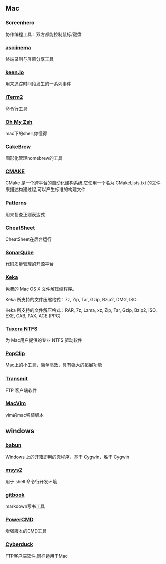 
## Mac

### Screenhero
协作编程工具：双方都能控制鼠标/键盘

### [asciinema](https://asciinema.org)
终端录制与屏幕分享工具

### [keen.io](https://keen.io)
用来追踪时间段发生的一系列事件

### [iTerm2](http://www.iterm2.com/)
命令行工具 

### [Oh My Zsh](http://ohmyz.sh/)
mac下的shell,你懂得

### CakeBrew
图形化管理homebrew的工具

### [CMAKE](https://cmake.org/)
CMake 是一个跨平台的自动化建构系统,它使用一个名为 CMakeLists.txt 的文件来描述构建过程,可以产生标准的构建文件

### Patterns
用来复查正则表达式

### CheatSheet
CheatSheet在后台运行

### [SonarQube](http://www.sonarqube.org/)
代码质量管理的开源平台

### [Keka](http://www.kekaosx.com/zh-cn/)
免费的 Mac OS X 文件解压缩程序。

Keka 所支持的文件压缩格式：7z, Zip, Tar, Gzip, Bzip2, DMG, ISO

Keka 所支持的文件解压格式：RAR, 7z, Lzma, xz, Zip, Tar, Gzip, Bzip2, ISO, EXE, CAB, PAX, ACE (PPC)

### [Tuxera NTFS](http://www.tuxera.com/products/tuxera-ntfs-for-mac/)
为 Mac用户提供的专业 NTFS 驱动软件

### [PopClip](http://sspai.com/25483)
Mac上的小工具，简单高效，具有强大的拓展功能

### [Transmit]()
FTP 客户端软件

### [MacVim](http://www.macupdate.com/app/mac/25988/macvim)
vim的mac移植版本

## windows

### [babun](http://babun.github.io/)
Windows 上的开箱即用的壳程序，基于 Cygwin，胜于 Cygwin

### [msys2](http://msys2.github.io/)
用于 shell 命令行开发环境

### [gitbook]()
markdown写书工具

### [PowerCMD](http://www.powercmd.com/)
增强版本的CMD工具

### [Cyberduck](https://cyberduck.io/)
FTP客户端软件,同样适用于Mac





